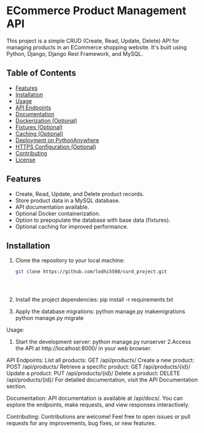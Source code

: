# ECommerce Product Management API

This project is a simple CRUD (Create, Read, Update, Delete) API for managing products in an ECommerce shopping website. It's built using Python, Django, Django Rest Framework, and MySQL.

## Table of Contents

- [Features](#features)
- [Installation](#installation)
- [Usage](#usage)
- [API Endpoints](#api-endpoints)
- [Documentation](#documentation)
- [Dockerization (Optional)](#dockerization-optional)
- [Fixtures (Optional)](#fixtures-optional)
- [Caching (Optional)](#caching-optional)
- [Deployment on PythonAnywhere](#deployment-on-pythonanywhere)
- [HTTPS Configuration (Optional)](#https-configuration-optional)
- [Contributing](#contributing)
- [License](#license)

## Features

- Create, Read, Update, and Delete product records.
- Store product data in a MySQL database.
- API documentation available.
- Optional Docker containerization.
- Option to prepopulate the database with base data (fixtures).
- Optional caching for improved performance.

## Installation

1. Clone the repository to your local machine:

   ```bash
   git clone https://github.com/lodhi5580/curd_project.git
   
   
   


1. Install the project dependencies:
     pip install -r requirements.txt
   
2. Apply the database migrations:
    python manage.py makemigrations
    python manage.py migrate

Usage:
1. Start the development server:
   python manage.py runserver
2.Access the API at http://localhost:8000/ in your web browser.

API Endpoints:
List all products: GET /api/products/
Create a new product: POST /api/products/
Retrieve a specific product: GET /api/products/{id}/
Update a product: PUT /api/products/{id}/
Delete a product: DELETE /api/products/{id}/
For detailed documentation, visit the API Documentation section.

Documentation:
API documentation is available at /api/docs/. You can explore the endpoints, make requests, and view responses interactively.

Contributing:
Contributions are welcome! Feel free to open issues or pull requests for any improvements, bug fixes, or new features.

